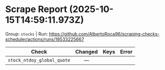 # Scrape Report (2025-10-15T14:59:11.973Z)

Group: `stocks`  |  Run: https://github.com/AlbertoRoca96/scraping-checks-scheduler/actions/runs/18533225667

| Check | Changed | Keys | Error |
|---|:---:|:--|:--|
| `stock_ntdoy_global_quote` | — |  |  |
